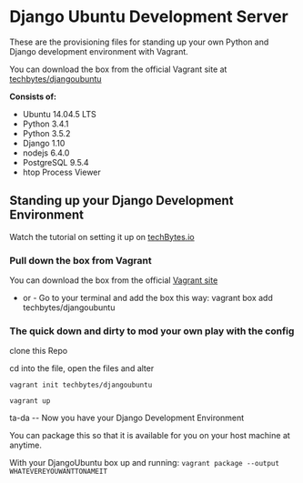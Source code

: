 # Django Ubuntu Development Server

These are the provisioning files for standing up your own Python and Django development environment with Vagrant.

You can download the box from the official Vagrant site at [techbytes/djangoubuntu](https://atlas.hashicorp.com/techbytes/boxes/djangoUbuntu)

__Consists of:__
* Ubuntu 14.04.5 LTS
* Python 3.4.1
* Python 3.5.2
* Django 1.10
* nodejs 6.4.0
* PostgreSQL 9.5.4
* htop Process Viewer

## Standing up your Django Development Environment
Watch the tutorial on setting it up on [techBytes.io](https://techbytes.io/2017/03/12/virtual-django-environment-with-vagrant/)
### Pull down the box from Vagrant
You can download the box from the official [Vagrant site](https://atlas.hashicorp.com/techbytes/boxes/djangoUbuntu)
- or -
Go to your terminal and add the box this way:
vagrant box add techbytes/djangoubuntu

### The quick down and dirty to mod your own play with the config
clone this Repo

cd into the file, open the files and alter

`vagrant init techbytes/djangoubuntu`

`vagrant up`

ta-da -- Now you have your Django Development Environment

You can package this so that it is available for you on your host machine at anytime.

With your DjangoUbuntu box up and running:
`vagrant package --output WHATEVEREYOUWANTTONAMEIT`
